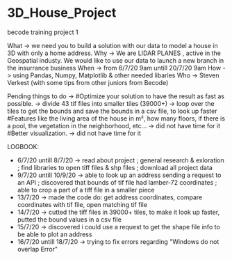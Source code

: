 # 3D_House_Project
becode training project 1

What -> we need you to build a solution with our data to model a house in 3D with only a home address.
Why -> We are LIDAR PLANES , active in the Geospatial industy. We would like to use our data to launch a new branch in the insurrance business
When -> from 6/7/20 9am untill 20/7/20 9am
How -> using Pandas, Numpy, Matplotlib & other needed libaries 
Who -> Steven Verkest (with some tips from other juniors from Becode)

Pending things to do ->
#Optimize your solution to have the result as fast as possible.
-> divide 43 tif files into smaller tiles (39000+)
-> loop over the tiles to get the bounds and save the bounds in a csv file, to look up faster
#Features like the living area of the house in m², how many floors, if there is a pool, the vegetation in the neighborhood, etc...
-> did not have time for it
#Better visualization.
-> did not have time for it


LOGBOOK:
- 6/7/20 untill 8/7/20   -> read about project ; general research & exloration ; find libraries to open tiff files & shp files ; download all project data
- 9/7/20 untill 10/9/20  -> able to look up an address sending a request to an API ; discovered that bounds of tif file had lamber-72 coordinates ; able to crop a part of a                                 tiff file in a smaller piece
- 13/7/20                -> made the code do: get address coordinates, compare coordinates with tif file, open matching tif file
- 14/7/20                -> cutted the tiff files in 39000+ tiles, to make it look up faster, putted the bound values in a csv file
- 15/7/20                -> discovered i could use a request to get the shape file info to be able to plot an address
- 16/7/20 untill 18/7/20 -> trying to fix errors regarding "Windows do not overlap Error" 

